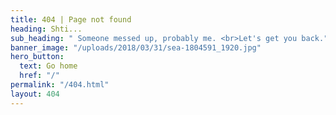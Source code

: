 ```yaml
---
title: 404 | Page not found
heading: Shti...
sub_heading: " Someone messed up, probably me. <br>Let's get you back."
banner_image: "/uploads/2018/03/31/sea-1804591_1920.jpg"
hero_button:
  text: Go home
  href: "/"
permalink: "/404.html"
layout: 404
---
```

